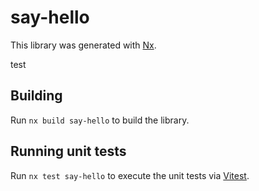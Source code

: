 # say-hello

This library was generated with [Nx](https://nx.dev).

test

## Building

Run `nx build say-hello` to build the library.

## Running unit tests

Run `nx test say-hello` to execute the unit tests via
[Vitest](https://vitest.dev/).
